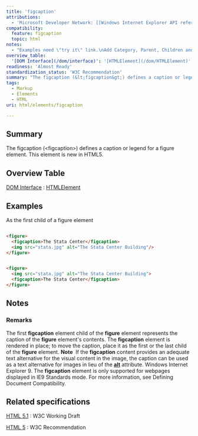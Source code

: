 ```yaml
---
title: 'figcaption'
attributions:
  - 'Microsoft Developer Network: [[Windows Internet Explorer API reference](http://msdn.microsoft.com/en-us/library/ie/hh828809%28v=vs.85%29.aspx) Article]'
compatibility:
  feature: figcaption
  topic: html
notes:
  - "Examples need \"try it\" link.\nAdd Category, Parent, Children and Compatibility information.\n\nWrite something for main content."
overview_table:
  '[DOM Interface](/dom/interface)': '[HTMLElement](/dom/HTMLElement)'
readiness: 'Almost Ready'
standardization_status: 'W3C Recommendation'
summary: "The figcaption (&lt;figcaption&gt;) defines a caption or legend for a figure element.\nThis element is new in HTML5.\n"
tags:
  - Markup
  - Elements
  - HTML
uri: html/elements/figcaption

---
```

## Summary

The figcaption (&lt;figcaption&gt;) defines a caption or legend for a figure element. This element is new in HTML5.

## Overview Table

[DOM Interface](/dom/interface)
:   [HTMLElement](/dom/HTMLElement)

## Examples

As the first child of a figure element

``` html

<figure>
  <figcaption>The Stata Center</figcaption>
  <img src="stata.jpg" alt="The Stata Center Building"/>
</figure>

```

``` html

<figure>
  <img src="stata.jpg" alt="The Stata Center Building">
  <figcaption>The Stata Center</figcaption>
</figure>

```

## Notes

### Remarks

The first **figcaption** element child of the **figure** element represents the caption of the **figure** element's contents. The **figcaption** element is rendered in place; to move the caption, place it as the first or the last child of the **figure** element. **Note**  If the **figcaption** content provides an adequate text alternative for the visual content in the image, the caption can be used as a text alternative for images in lieu of the [**alt**](/html/attributes/alt) attribute. Windows Internet Explorer 9. The **figcaption** element is only supported for webpages displayed in IE9 Standards mode. For more information, see Defining Document Compatibility.

## Related specifications

[HTML 5.1](http://www.w3.org/TR/html51/grouping-content.html#the-figcaption-element)
:   W3C Working Draft

[HTML 5](http://www.w3.org/TR/html5/grouping-content.html#the-figcaption-element)
:   W3C Recommendation
